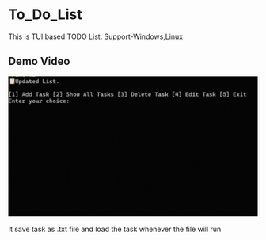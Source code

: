 # To_Do_List
This is TUI based TODO List.
Support-Windows,Linux 

## Demo Video
![ToDO Demo](assets/todo.gif)

It save task as .txt file and load the task whenever the file will run
